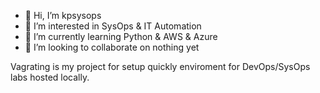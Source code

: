 - 👋 Hi, I’m kpsysops
- 👀 I’m interested in SysOps & IT Automation 
- 🌱 I’m currently learning Python & AWS & Azure
- 💞️ I’m looking to collaborate on nothing yet
<!---- 📫 How to reach me 
--->
<!---
kpsysops/kpsysops is a ✨ special ✨ repository because its `README.md` (this file) appears on your GitHub profile.
You can click the Preview link to take a look at your changes.
--->

Vagrating is my project for setup quickly enviroment for DevOps/SysOps labs hosted locally. 
